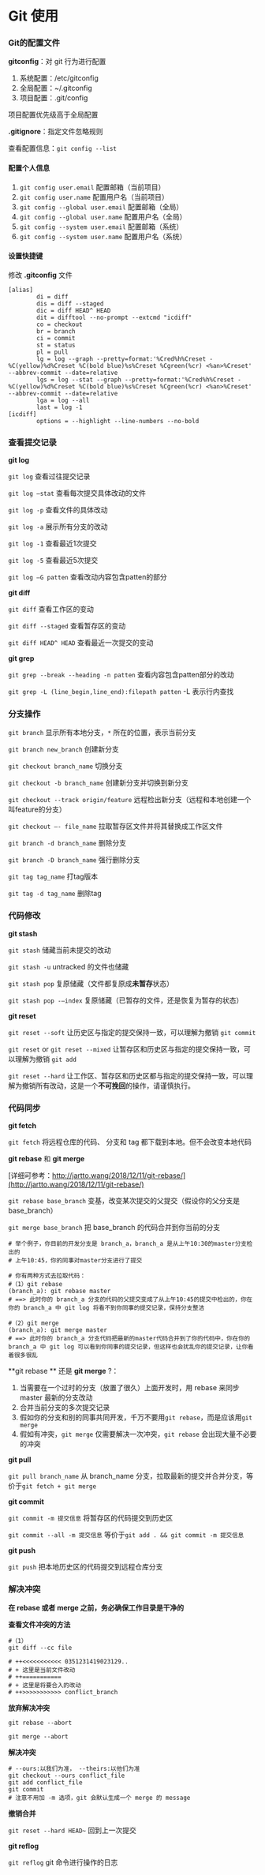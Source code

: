 # Git 使用

### Git的配置文件

**gitconfig**：对 git 行为进行配置

1. 系统配置：/etc/gitconfig
2. 全局配置：~/.gitconfig
3. 项目配置：.git/config

项目配置优先级高于全局配置

**.gitignore**：指定文件忽略规则

查看配置信息：`git config --list`

#### 配置个人信息

1. `git config user.email` 配置邮箱（当前项目）
2. `git config user.name` 配置用户名（当前项目）
3. `git config --global user.email` 配置邮箱（全局） 
4. `git config --global user.name` 配置用户名（全局）
5. `git config --system user.email` 配置邮箱（系统）
6. `git config --system user.name` 配置用户名（系统） 

#### 设置快捷键

修改 **.gitconfig** 文件

```shell
[alias]
        di = diff
        dis = diff --staged
        dic = diff HEAD^ HEAD
        dit = difftool --no-prompt --extcmd "icdiff"
        co = checkout
        br = branch
        ci = commit
        st = status
        pl = pull
        lg = log --graph --pretty=format:'%Cred%h%Creset -%C(yellow)%d%Creset %C(bold blue)%s%Creset %Cgreen(%cr) <%an>%Creset' --abbrev-commit --date=relative
        lgs = log --stat --graph --pretty=format:'%Cred%h%Creset -%C(yellow)%d%Creset %C(bold blue)%s%Creset %Cgreen(%cr) <%an>%Creset' --abbrev-commit --date=relative
        lga = log --all
        last = log -1
[icdiff]
        options = --highlight --line-numbers --no-bold
```

### 查看提交记录

**git log**

`git log` 查看过往提交记录

`git log —stat` 查看每次提交具体改动的文件

`git log -p` 查看文件的具体改动

`git log -a` 展示所有分支的改动

`git log -1` 查看最近1次提交

`git log -5` 查看最近5次提交

`git log —G patten` 查看改动内容包含patten的部分

**git diff**

`git diff` 查看工作区的变动

`git diff --staged` 查看暂存区的变动

`git diff HEAD^ HEAD` 查看最近一次提交的变动

**git grep**

`git grep --break --heading -n patten` 查看内容包含patten部分的改动

`git grep -L (line_begin,line_end):filepath patten` -L 表示行内查找

### 分支操作

`git branch` 显示所有本地分支，`*` 所在的位置，表示当前分支

`git branch new_branch` 创建新分支

`git checkout branch_name` 切换分支

`git checkout -b branch_name` 创建新分支并切换到新分支

`git checkout --track origin/feature` 远程检出新分支（远程和本地创建一个叫feature的分支）

`git checkout —- file_name`  拉取暂存区文件并将其替换成工作区文件

`git branch -d branch_name`  删除分支

`git branch -D branch_name` 强行删除分支 

`git tag tag_name` 打tag版本

`git tag -d tag_name` 删除tag

### 代码修改

**git stash**

`git stash` 储藏当前未提交的改动

`git stash -u` untracked 的文件也储藏

`git stash pop` 复原储藏（文件都复原成**未暂存**状态）

`git stash pop -—index` 复原储藏（已暂存的文件，还是恢复为暂存的状态）

**git reset**

 `git reset --soft`  让历史区与指定的提交保持一致，可以理解为撤销 `git commit`

 `git reset` or `git reset --mixed`  让暂存区和历史区与指定的提交保持一致，可以理解为撤销 `git add` 

`git reset --hard` 让工作区、暂存区和历史区都与指定的提交保持一致，可以理解为撤销所有改动，这是一个**不可挽回**的操作，请谨慎执行。

### 代码同步

**git fetch**

`git fetch` 将远程仓库的代码、 分支和 tag 都下载到本地。但不会改变本地代码

**git rebase** 和 **git merge**

[详细可参考：http://jartto.wang/2018/12/11/git-rebase/](http://jartto.wang/2018/12/11/git-rebase/)

`git rebase base_branch` 变基，改变某次提交的父提交（假设你的父分支是 base_branch）

`git merge base_branch` 把 base_branch 的代码合并到你当前的分支 

```shell
# 举个例子，你目前的开发分支是 branch_a，branch_a 是从上午10:30的master分支检出的
# 上午10:45，你的同事对master分支进行了提交

# 你有两种方式去拉取代码：
#（1）git rebase
(branch_a): git rebase master
# ==> 此时你的 branch_a 分支的代码的父提交变成了从上午10:45的提交中检出的，你在你的 branch_a 中 git log 将看不到你同事的提交记录，保持分支整洁

#（2）git merge
(branch_a): git merge master
# ==> 此时你的 branch_a 分支代码把最新的master代码合并到了你的代码中，你在你的 branch_a 中 git log 可以看到你同事的提交记录，但这样也会扰乱你的提交记录，让你看着很多很乱
```

**git rebase ** 还是 **git merge** ?：

1. 当需要在一个过时的分支（放置了很久）上面开发时，用 rebase 来同步 master 最新的分支改动
2. 合并当前分支的多次提交记录
3. 假如你的分支和别的同事共同开发，千万不要用`git rebase`，而是应该用`git merge`
4. 假如有冲突，`git merge` 仅需要解决一次冲突，`git rebase` 会出现大量不必要的冲突

**git pull**

`git pull branch_name` 从 branch_name 分支，拉取最新的提交并合并分支，等价于`git fetch + git merge`

**git commit** 

`git commit -m 提交信息` 将暂存区的代码提交到历史区

`git commit --all -m 提交信息` 等价于`git add . && git commit -m 提交信息 `

**git push**

`git push` 把本地历史区的代码提交到远程仓库分支

### 解决冲突

**在 rebase 或者 merge 之前，务必确保工作目录是干净的**

**查看文件冲突的方法**

```shell
#（1）
git diff --cc file

# ++<<<<<<<<<<< 0351231419023129..
# + 这里是当前文件改动
# ++===========
# + 这里是将要合入的改动
# ++>>>>>>>>>>> conflict_branch
```

**放弃解决冲突**

`git rebase --abort`

`git merge --abort`

**解决冲突**

```
# --ours:以我们为准， --theirs:以他们为准
git checkout --ours conflict_file
git add conflict_file
git commit
# 注意不用加 -m 选项，git 会默认生成一个 merge 的 message
```

**撤销合并**

`git reset --hard HEAD~` 回到上一次提交

**git reflog**

`git reflog`  git 命令进行操作的日志 